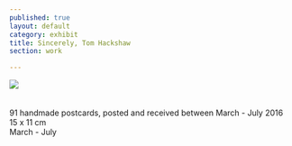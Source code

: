 ```yaml
---
published: true
layout: default
category: exhibit
title: Sincerely, Tom Hackshaw
section: work

---
```


<img src="https://c2.staticflickr.com/8/7426/26823222785_db9cc49da3_c.jpg">
<br><br><br>
91 handmade postcards, posted and received between March - July 2016
<br>
15 x 11 cm
<br>
March - July
